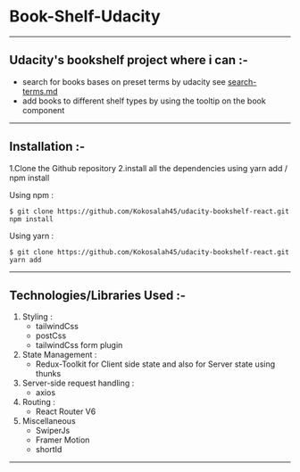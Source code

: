 # Book-Shelf-Udacity

---

## Udacity's bookshelf project where i can :-

- search for books bases on preset terms by udacity see [search-terms.md](https://github.com/Kokosalah45/udacity-bookshelf-react/blob/main/search-terms.md)
- add books to different shelf types by using the tooltip on the book component

---

## Installation :-

1.Clone the Github repository
2.install all the dependencies using yarn add / npm install

Using npm :

```
$ git clone https://github.com/Kokosalah45/udacity-bookshelf-react.git
npm install
```

Using yarn :

```
$ git clone https://github.com/Kokosalah45/udacity-bookshelf-react.git
yarn add
```

---

## Technologies/Libraries Used :-

1. Styling :
   - tailwindCss
   - postCss
   - tailwindCss form plugin
2. State Management :
   - Redux-Toolkit for Client side state and also for Server state using thunks
3. Server-side request handling :
   - axios
4. Routing :
   - React Router V6
5. Miscellaneous
   - SwiperJs
   - Framer Motion
   - shortId

---
